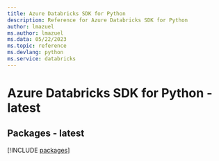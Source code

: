 ```yaml
---
title: Azure Databricks SDK for Python
description: Reference for Azure Databricks SDK for Python
author: lmazuel
ms.author: lmazuel
ms.data: 05/22/2023
ms.topic: reference
ms.devlang: python
ms.service: databricks
---
```

# Azure Databricks SDK for Python - latest
## Packages - latest
[!INCLUDE [packages](databricks-index.md)]